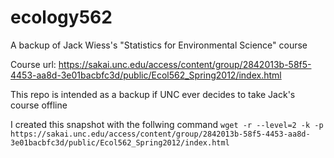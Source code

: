 # ecology562
A backup of Jack Wiess's "Statistics for Environmental Science" course

Course url: https://sakai.unc.edu/access/content/group/2842013b-58f5-4453-aa8d-3e01bacbfc3d/public/Ecol562_Spring2012/index.html

This repo is intended as a backup if UNC ever decides to take Jack's course offline

I created this snapshot with the follwing command
`wget -r --level=2 -k -p https://sakai.unc.edu/access/content/group/2842013b-58f5-4453-aa8d-3e01bacbfc3d/public/Ecol562_Spring2012/index.html`